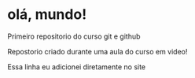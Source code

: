 # olá, mundo!
 Primeiro repositorio do curso git e github

 Repostorio criado durante uma aula do curso em video!
 
 Essa linha eu adicionei diretamente no site
